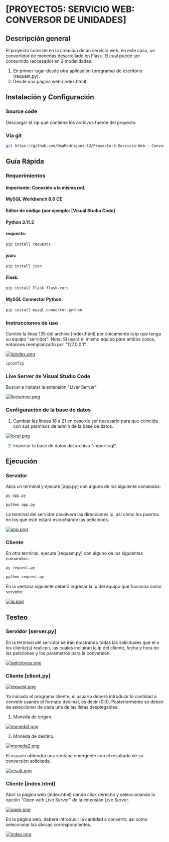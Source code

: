 # [PROYECTO5: SERVICIO WEB: CONVERSOR DE UNIDADES]

## Descripción general

El proyecto consiste en la creación de un servicio web, en este caso, un convertidor de monedas desarrollado en Flask. El cual puede ser consumido (accesado) en 2 modalidades:
1. En primer lugar desde otra aplicación (programa) de escritorio (request.py).
2. Desde una página web (index.html).

## Instalación y Configuración

### Source code

Descargar el zip que contiene los archivos fuente del proyecto.

### Vía git 

```bash
git https://github.com/OmaRodriguez-13/Proyecto-5-Servicio-Web---ConvertidorMonedas
```

## Guía Rápida

### Requerimientos

#### **Importante: Conexión a la misma red.**
#### MySQL Workbench 8.0 CE
#### Editor de código (por ejemplo: [Visual Studio Code]
#### Python 3.11.2

#### requests:

```bash
pip install requests
```

#### json:

```bash
pip install json
```

#### Flask:

```bash
pip install Flask flask-cors
```

#### MySQL Connector Python:

```bash
pip install mysql-connector-python
```

### Instrucciones de uso

Cambie la linea 135 del archivo [index.html] por únicamente la ip que tenga su equipo "servidor".
Nota: Si usará el mismo equipo para ambos casos, entonces reemplanzarlo por "127.0.0.1".

[![ipindex.png](https://i.postimg.cc/qRmhYsg0/ipindex.png)](https://postimg.cc/S2MxYzWt)

```bash
ipconfig
```
### Live Server de Visual Studio Code

Buscar e instalar la extensión "Liver Server"

[![liveserver.png](https://i.postimg.cc/SQ2WCTgk/liveserver.png)](https://postimg.cc/rzT0LJ6P)

### Configuración de la base de datos

1. Cambiar las lineas 18 a 21 en caso de ser necesario para que coincida con sus permisos de admin de la base de datos.

[![local.png](https://i.postimg.cc/W3d06Ybg/local.png)](https://postimg.cc/qhdtpLKv)

2. Importar la base de datos del archivo "import.sql".

## Ejecución

### Servidor

Abra un terminal y ejecute [app.py] con alguno de los siguiente comandos:

```bash
py app.py
```

```bash
python app.py
```

La terminal del servidor devolverá las direcciones ip, así como los puertos en los que este estará escuchando las peticiones.

[![app.png](https://i.postimg.cc/vm8xYqJf/app.png)](https://postimg.cc/XrhYx87Y)

### Cliente

En otra terminal, ejecute [request.py] con alguno de los siguientes comandos:

```bash
py request.py
```

```bash
python request.py
```

En la ventana siguiente deberá ingresar la ip del equipo que funciona como servidor.

[![ip.png](https://i.postimg.cc/q7rX8x9v/ip.png)](https://postimg.cc/0ztwvDkT)

## Testeo

### Servidor [server.py]

En la terminal del servidor se irán mostrando todas las solicitudes que el o los cliente(s) realicen, las cuales incluirán la ip del cliente, fecha y hora de las peticiones y los parámetros para la conversión.

[![peticiones.png](https://i.postimg.cc/htZMqdwD/peticiones.png)](https://postimg.cc/G4YvFHdV)


### Cliente [client.py]
[![request.png](https://i.postimg.cc/Y0mB17Wg/request.png)](https://postimg.cc/0Kx4sLZ2)

Ya iniciado el programa cliente, el usuario deberá introducir la cantidad a convetir usando el formato decimal, es decir (0.0). 
Posteriormente se deben de seleccionar de cada una de las listas desplegables:

1. Moneda de origen.

[![moneda1.png](https://i.postimg.cc/DZTxCKHL/moneda1.png)](https://postimg.cc/yJLhd2V8)

2. Moneda de destino.

[![moneda2.png](https://i.postimg.cc/tJrDCnTN/moneda2.png)](https://postimg.cc/Wqk0530d)

El usuario obtendrá una ventana emergente con el resultado de su conversión solicitada.

[![result.png](https://i.postimg.cc/Yqs85FTp/result.png)](https://postimg.cc/Xp9wFrVh)


### Cliente [index.html]

Abrir la página web (index.html) dando click derecho y seleccionando la opción "Open with Live Server" de la extensión Live Server.

[![open.png](https://i.postimg.cc/d0vCptQs/open.png)](https://postimg.cc/K1q4gbgw)

En la página web, deberá introducir la cantidad a convertir, así como seleccionar las divisas correspondientes.

[![index.png](https://i.postimg.cc/bvTnhcdQ/index.png)](https://postimg.cc/DWS0rNrZ)
